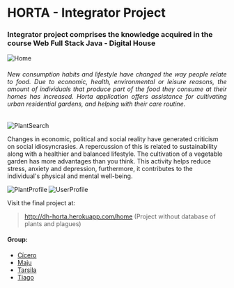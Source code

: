 # HORTA - Integrator Project

### Integrator project comprises the knowledge acquired in the course Web Full Stack Java - Digital House

![Home](https://github.com/louisealberti/Integrator_Project_-_Horta/blob/master/IP-Horta-Home.png)

###### <p align="justify">New consumption habits and lifestyle have changed the way people relate to food. Due to economic, health, environmental or leisure reasons, the amount of individuals that produce part of the food they consume at their homes has increased. Horta application offers assistance for cultivating urban residential gardens, and helping with their care routine.</p>

![PlantSearch](https://github.com/louisealberti/Integrator_Project_-_Horta/blob/master/IP-Horta-PlantSearch.png)

Changes in economic, political and social reality have generated criticism on social idiosyncrasies. A repercussion of this is related to sustainability along with a healthier and balanced lifestyle.
The cultivation of a vegetable garden has more advantages than you think. This activity helps reduce stress, anxiety and depression, furthermore, it contributes to the individual's physical and mental well-being.

![PlantProfile](https://github.com/louisealberti/Integrator_Project_-_Horta/blob/master/IP-Horta-PlantProfile.png)
![UserProfile](https://github.com/louisealberti/Integrator_Project_-_Horta/blob/master/IP-Horta-UserProfile.png)



Visit the final project at:

> http://dh-horta.herokuapp.com/home
(Project without database of plants and plagues)

#### Group:

- [Cícero](https://github.com/cicerosouza025)
- [Maju](https://github.com/majutre)
- [Tarsila](https://github.com/TarsilaRossi)
- [Tiago](https://github.com/TiagoTStanis)
